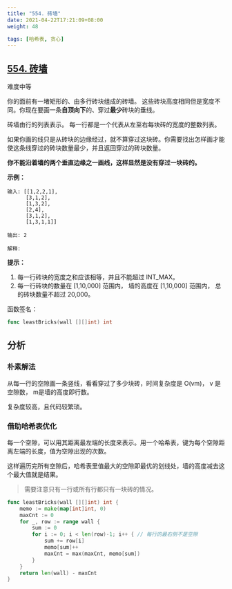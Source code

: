 ```yaml
---
title: "554. 砖墙"
date: 2021-04-22T17:21:09+08:00
weight: 48

tags: [哈希表, 贪心]
---
```


## [554. 砖墙](https://leetcode-cn.com/problems/brick-wall/)

难度中等

你的面前有一堵矩形的、由多行砖块组成的砖墙。 这些砖块高度相同但是宽度不同。你现在要画一条**自顶向下**的、穿过**最少**砖块的垂线。

砖墙由行的列表表示。 每一行都是一个代表从左至右每块砖的宽度的整数列表。

如果你画的线只是从砖块的边缘经过，就不算穿过这块砖。你需要找出怎样画才能使这条线穿过的砖块数量最少，并且返回穿过的砖块数量。

**你不能沿着墙的两个垂直边缘之一画线，这样显然是没有穿过一块砖的。**

**示例：**

```
输入: [[1,2,2,1],
      [3,1,2],
      [1,3,2],
      [2,4],
      [3,1,2],
      [1,3,1,1]]

输出: 2

解释: 
```

**提示：**

1. 每一行砖块的宽度之和应该相等，并且不能超过 INT_MAX。
2. 每一行砖块的数量在 [1,10,000] 范围内， 墙的高度在 [1,10,000] 范围内， 总的砖块数量不超过 20,000。

函数签名：

```go
func leastBricks(wall [][]int) int
```

## 分析

### 朴素解法

从每一行的空隙画一条竖线，看看穿过了多少块砖，时间复杂度是 O(vm)， v 是空隙数， m是墙的高度即行数。

复杂度较高，且代码较繁琐。

### 借助哈希表优化

每一个空隙，可以用其距离最左端的长度来表示。用一个哈希表，键为每个空隙距离左端的长度，值为空隙出现的次数。

这样遍历完所有空隙后，哈希表里值最大的空隙即最优的划线处，墙的高度减去这个最大值就是结果。

> 需要注意只有一行或所有行都只有一块砖的情况。

```go
func leastBricks(wall [][]int) int {
	memo := make(map[int]int, 0)
	maxCnt := 0
	for _, row := range wall {
		sum := 0
		for i := 0; i < len(row)-1; i++ { // 每行的最右侧不是空隙
			sum += row[i]
			memo[sum]++
			maxCnt = max(maxCnt, memo[sum])
		}
	}
	return len(wall) - maxCnt
}
```
